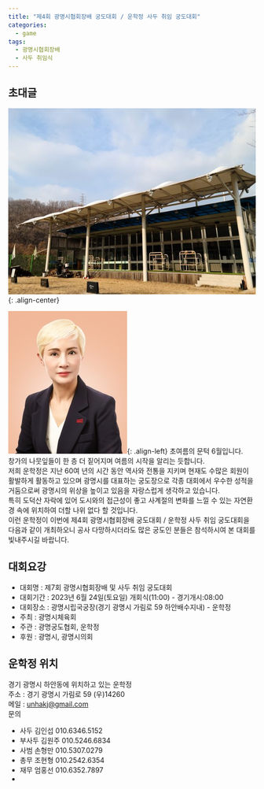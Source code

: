```yaml
---
title: "제4회 광명시협회장배 궁도대회 / 운학정 사두 취임 궁도대회"
categories:
  - game
tags:
  - 광명시협회장배
  - 사두 취임식
---
```


## 초대글
![광명시 운학정 소개 정면 이미지 사진](/assets/images/unhakjeong.jpg "광명시 운학정 소개 정면 이미지 사진"){: .align-center}

![운학정 제19대 사두 김인섭](/assets/images/about/sadu19_2023.jpg "운학정 제19대 사두 김인섭"){: .align-left}
초여름의 문턱 6월입니다.    
창가의 나뭇잎들이 한 층 더 짙어지며 여름의 시작을 알리는 듯합니다.   
저희 운학정은 지난 60여 년의 시간 동안 역사와 전통을 지키며 현재도 수많은 회원이 활발하게 활동하고 있으며 광명시를 대표하는 궁도장으로 각종 대회에서 우수한 성적을 거둠으로써 광명시의 위상을 높이고 있음을 자랑스럽게 생각하고 있습니다.   
특히 도덕산 자락에 있어 도시와의 접근성이 좋고 사계절의 변화를 느낄 수 있는 자연환경 속에 위치하여 더할 나위 없다 할 것입니다.   
이런 운학정이 이번에 제4회 광명시협회장배 궁도대회 / 운학정 사두 취임 궁도대회을 다음과 같이 개최하오니 공사 다망하시더라도 많은 궁도인 분들은 참석하시여 본 대회를 빛내주시길 바랍니다.

## 대회요강
- 대회명 : 제7회 광명시협회장배 및 사두 취임 궁도대회
- 대회기간 : 2023년 6월 24일(토요일) 개회식(11:00) - 경기개시:08:00
- 대회장소 : 광명시립국궁장(경기 광명시 가림로 59 하안배수지내) - 운학정
- 주최 : 광명시체육회
- 주관 : 광명궁도협회, 운학정
- 후원 : 광명시, 광명시의회

## 운학정 위치
경기 광명시 하안동에 위치하고 있는 운학정     
주소 : 경기 광명시 가림로 59 (우)14260    
메일 : <unhakj@gmail.com>    
문의 
- 사두 김인섭 010.6346.5152
- 부사두 김원주 010.5246.6834
- 사범 손형만 010.5307.0279
- 총무 조현형 010.2542.6354
- 재무 엄홍선 010.6352.7897
- 
<!-- * 카카오맵 - 지도퍼가기 -->
<!-- 1. 지도 노드 -->
<div id="daumRoughmapContainer1619237575497" class="root_daum_roughmap root_daum_roughmap_landing"></div>

<!--
	2. 설치 스크립트
	* 지도 퍼가기 서비스를 2개 이상 넣을 경우, 설치 스크립트는 하나만 삽입합니다.
-->
<script charset="UTF-8" class="daum_roughmap_loader_script" src="https://ssl.daumcdn.net/dmaps/map_js_init/roughmapLoader.js"></script>

<!-- 3. 실행 스크립트 -->
<script charset="UTF-8">
	new daum.roughmap.Lander({
		"timestamp" : "1619237575497",
		"key" : "25hpn",
		"mapWidth" : "640",
		"mapHeight" : "360"
	}).render();
</script>